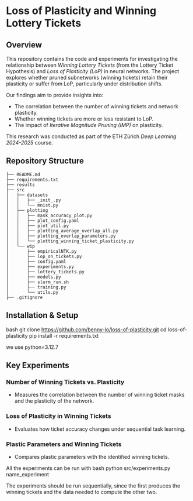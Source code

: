 # Loss of Plasticity and Winning Lottery Tickets

## Overview
This repository contains the code and experiments for investigating the relationship between *Winning Lottery Tickets* (from the Lottery Ticket Hypothesis) and *Loss of Plasticity (LoP)* in neural networks. The project explores whether pruned subnetworks (winning tickets) retain their plasticity or suffer from LoP, particularly under distribution shifts.

Our findings aim to provide insights into:
- The correlation between the number of winning tickets and network plasticity.
- Whether winning tickets are more or less resistant to LoP.
- The impact of *Iterative Magnitude Pruning (IMP)* on plasticity.

This research was conducted as part of the ETH Zürich *Deep Learning 2024-2025* course.



## Repository Structure
```
├── README.md
├── requirements.txt
├── results
├── src
│   ├── datasets
│   │   ├── _init_.py
│   │   └── mnist.py
│   ├── plotting
│   │   ├── mask_accuracy_plot.py
│   │   ├── plot_config.yaml
│   │   ├── plot_util.py
│   │   ├── plotting_average_overlap_all.py
│   │   ├── plotting_overlap_parameters.py
│   │   └── plotting_winning_ticket_plasticity.py
│   └── wip
│       ├── empiricalNTK.py
│       ├── lop_on_tickets.py
│       ├── config.yaml
│       ├── experiments.py
│       ├── lottery_tickets.py
│       ├── models.py
│       ├── slurm_run.sh
│       ├── training.py
│       └── utils.py
├── .gitignore
```

## Installation & Setup

bash
git clone https://github.com/benny-lo/loss-of-plasticity.git
cd loss-of-plasticity
pip install -r requirements.txt


we use python=3.12.7

## Key Experiments

### Number of Winning Tickets vs. Plasticity  
- Measures the correlation between the number of winning ticket masks and the plasticity of the network.

### Loss of Plasticity in Winning Tickets  
- Evaluates how ticket accuracy changes under sequential task learning.

### Plastic Parameters and Winning Tickets  
- Compares plastic parameters with the identified winning tickets.

All the experiments can be run with 
bash
python src/experiments.py name_experiment


The experiments should be run sequentially, since the first produces the winning tickets and the data needed to compute the other two.
